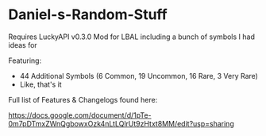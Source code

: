 # Daniel-s-Random-Stuff
Requires LuckyAPI v0.3.0
Mod for LBAL including a bunch of symbols I had ideas for

Featuring:
- 44 Additional Symbols (6 Common, 19 Uncommon, 16 Rare, 3 Very Rare)
- Like, that's it

Full list of Features & Changelogs found here:

https://docs.google.com/document/d/1pTe-0m7pDTmxZWnQgbowxOzk4nLtLQlrUt9zHtxt8MM/edit?usp=sharing
